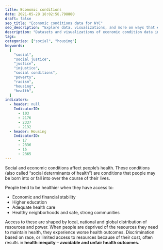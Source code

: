 ```yaml
---
title: Economic conditions
date: 2021-05-28 18:02:58.798880
draft: false
seo_title: "Economic conditions data for NYC"
seo_description: "Explore data, visualizations, and more on ways that environments shape health in New York City's neighborhoods."
description: "Datasets and visualizations of economic condition data in NYC."
tags:
categories: ["social", "housing"]
keywords:
  [
    "social",
    "social justice",
    "justice",
    "injustice",
    "social conditions",
    "poverty",
    "racism",
    "housing",
    "health",
  ]
indicators:
  - header: null
    IndicatorID:
      - 103
      - 2176
      - 2337
      - 2132
  - header: Housing
    IndicatorID:
      - 17
      - 2336
      - 15
      - 2365
---
```


Social and economic conditions affect people’s health. These conditions (also called “social determinants of health”) are conditions that people may be born into or fall into over the course of their lives.

People tend to be healthier when they have access to:

- Economic and financial stability
- Higher education
- Adequate health care
- Healthy neighborhoods and safe, strong communities

Access to these are shaped by local, national and global distribution of resources and power. When people are deprived of the resources they need to maintain health, they experience worse health outcomes. Discrimination based on race, or limited access to resources because of their cost, often results in **health inequity** – **avoidable and unfair health outcomes.**
